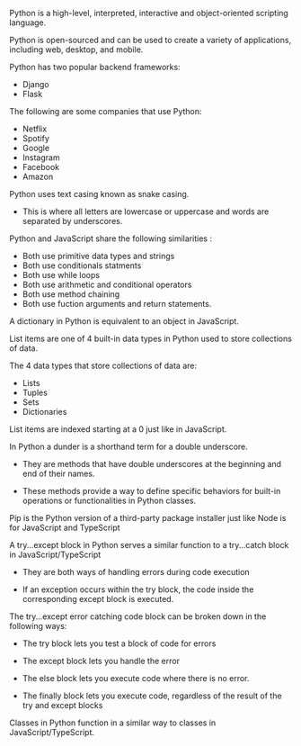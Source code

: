 <span class="emphasis">Python</span> is a <span class="emphasis">high-level</span>, <span class="emphasis">interpreted</span>, <span class="emphasis">interactive</span> and <span class="emphasis">object-oriented</span><span class="secondEmphasis"> scripting language</span>.

Python is <span class="emphasis">open-sourced</span> and can be used to create a <span class="secondEmphasis">variety</span> of <span class="emphasis">applications</span>, including <span class="emphasis">web</span>, <span class="emphasis">desktop</span>, and <span class="emphasis">mobile</span>.

Python has <span class="emphasis">two</span> popular <span class="emphasis">backend</span> <span class="secondEmphasis">frameworks</span>:

<span class="singleBullet2">

- Django
- Flask

</span>

The following are some <span class="emphasis">companies</span> that use Python:

<span class="singleBullet2">

- Netflix
- Spotify
- Google
- Instagram
- Facebook
- Amazon

</span>

<span class="emphasis">Python</span> uses <span class="emphasis">text casing</span> known as <span class="secondEmphasis">snake casing</span>.  

- This is where all letters are <span class="emphasis">lowercase</span> or <span class="emphasis">uppercase</span> and words are <span class="emphasis">separated</span> by <span class="emphasis">underscores</span>.

<span class="emphasis">Python</span> and <span class="emphasis">JavaScript</span> share the following <span class="emphasis">similarities</span> :

- Both use <span class="emphasis">primitive</span> <span class="secondEmphasis">data types</span> and <span class="emphasis">strings</span>
- Both use <span class="emphasis">conditionals statments</span>
- Both use <span class="emphasis">while loops</span>
- Both use <span class="emphasis">arithmetic</span> and <span class="emphasis">conditional operators</span>
- Both use <span class="emphasis">method chaining</span>
- Both use fuction <span class="emphasis">arguments</span> and <span class="emphasis">return</span> statements.

A <span class="emphasis">dictionary</span> in Python is <span class="emphasis">equivalent</span> to an <span class="emphasis">object</span> in <span class="emphasis">JavaScript</span>.

<span class="emphasis">List items</span> are one of <span class="emphasis">4</span> <span class="secondEmphasis">built-in</span> <span class="emphasis">data types</span> in Python used to store <span class="emphasis">collections</span> of <span class="emphasis">data</span>.

The <span class="emphasis">4</span> <span class="secondEmphasis">data types</span> that <span class="emphasis">store</span> <span class="secondEmphasis">collections</span> of <span class="emphasis">data</span> are:

<span class="singleBullet2">

- Lists
- Tuples
- Sets
- Dictionaries

</span>

<span class="emphasis">List items</span> are <span class="emphasis">indexed</span> starting at a <span class="secondEmphasis">0</span> just like in <span class="emphasis">JavaScript</span>.

In Python a <span class="emphasis">dunder is a <span class="emphasis">shorthand term for a <span class="emphasis">double underscore.

- They are <span class="emphasis">methods</span> that have <span class="emphasis">double underscores</span> at the <span class="emphasis">beginning</span> and <span class="emphasis">end</span> of their names.

- These <span class="emphasis">methods</span> provide a way to <span class="emphasis">define</span> <span class="secondEmphasis">specific behaviors</span> for <span class="emphasis">built-in</span> <span class="secondEmphasis">operations</span> or <span class="secondEmphasis">functionalities</span> in Python <span class="emphasis">classes</span>.

<span class="emphasis">Pip</span> is the <span class="emphasis">Python</span> version of a <span class="emphasis">third-party</span> <span class="secondEmphasis">package installer</span> just like <span class="emphasis">Node</span> is for <span class="secondEmphasis">JavaScript</span> and <span class="secondEmphasis">TypeScript</span>

A try...except block in Python serves a similar function to a try...catch block in JavaScript/TypeScript

- They are both ways of handling errors during code execution

- If an exception occurs within the try block, the code inside the corresponding except block is executed.

The try...except error catching code block can be broken down in the following ways:

- The try block lets you test a block of code for errors

- The except block lets you handle the error

- The else block lets you execute code where there is no error.

- The finally block lets you execute code, regardless of the result of the try and except blocks

Classes in Python function in a similar way to classes in JavaScript/TypeScript.










